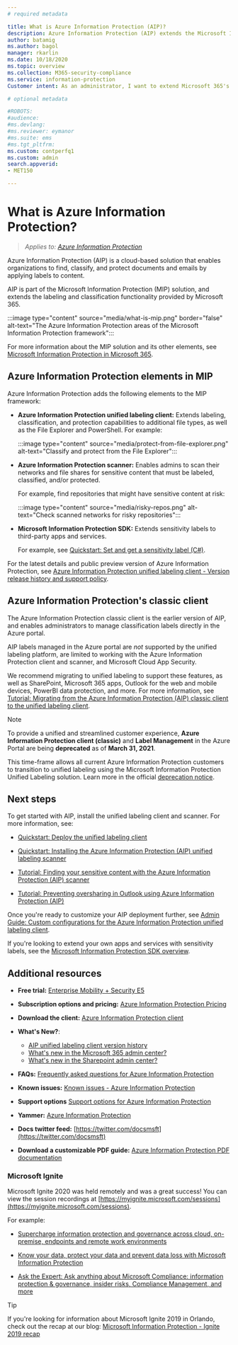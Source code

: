 ```yaml
---
# required metadata

title: What is Azure Information Protection (AIP)?
description: Azure Information Protection (AIP) extends the Microsoft Information Protection (MIP) framework to extend the labeling and classification functionality provided by Microsoft 365.
author: batamig
ms.author: bagol
manager: rkarlin
ms.date: 10/18/2020
ms.topic: overview
ms.collection: M365-security-compliance
ms.service: information-protection
Customer intent: As an administrator, I want to extend Microsoft 365's labeling and classification functionality to the File Explorer, PowerShell, third party apps and services, and more.

# optional metadata

#ROBOTS:
#audience:
#ms.devlang:
#ms.reviewer: eymanor
#ms.suite: ems
#ms.tgt_pltfrm:
ms.custom: contperfq1
ms.custom: admin
search.appverid:
- MET150

---
```


# What is Azure Information Protection?

>*Applies to: [Azure Information Protection](https://azure.microsoft.com/pricing/details/information-protection)*

Azure Information Protection (AIP) is a cloud-based solution that enables organizations to find, classify, and protect documents and emails by applying labels to content.

AIP is part of the Microsoft Information Protection (MIP) solution, and extends the labeling and classification functionality provided by Microsoft 365.

:::image type="content" source="media/what-is-mip.png" border="false" alt-text="The Azure Information Protection areas of the Microsoft Information Protection framework":::

For more information about the MIP solution and its other elements, see [Microsoft Information Protection in Microsoft 365](https://aka.ms/MIPdocs).

## Azure Information Protection elements in MIP

Azure Information Protection adds the following elements to the MIP framework:

- **Azure Information Protection unified labeling client:** Extends labeling, classification, and protection capabilities to additional file types, as well as the File Explorer and PowerShell. For example:

    :::image type="content" source="media/protect-from-file-explorer.png" alt-text="Classify and protect from the File Explorer":::

- **Azure Information Protection scanner:** Enables admins to scan their networks and file shares for sensitive content that must be labeled, classified, and/or protected.

    For example, find repositories that might have sensitive content at risk:

    :::image type="content" source="media/risky-repos.png" alt-text="Check scanned networks for risky repositories":::

- **Microsoft Information Protection SDK:** Extends sensitivity labels to third-party apps and services. 

    For example, see [Quickstart: Set and get a sensitivity label (C#)](https://docs.microsoft.com/information-protection/develop/quick-file-set-get-label-csharp).

For the latest details and public preview version of Azure Information Protection, see [Azure Information Protection unified labeling client - Version release history and support policy](rms-client/unifiedlabelingclient-version-release-history.md).

## Azure Information Protection's classic client

The Azure Information Protection classic client is the earlier version of AIP, and enables administrators to manage classification labels directly in the Azure portal.

AIP labels managed in the Azure portal are *not* supported by the unified labeling platform, are limited to working with the Azure Information Protection client and scanner, and Microsoft Cloud App Security. 

We recommend migrating to unified labeling to support these features, as well as SharePoint, Microsoft 365 apps, Outlook for the web and mobile devices, PowerBI data protection, and more. For more information, see [Tutorial: Migrating from the Azure Information Protection (AIP) classic client to the unified labeling client](tutorial-migrating-to-ul.md).

>[!NOTE] 
> To provide a unified and streamlined customer experience, **Azure Information Protection client (classic)** and **Label Management** in the Azure Portal are being **deprecated** as of **March 31, 2021**. 
>
> This time-frame allows all current Azure Information Protection customers to transition to unified labeling using the Microsoft Information Protection Unified Labeling solution. Learn more in the official [deprecation notice](https://aka.ms/aipclassicsunset).

## Next steps

To get started with AIP, install the unified labeling client and scanner. For more information, see:

- [Quickstart: Deploy the unified labeling client](quickstart-install-scanner.md)

- [Quickstart: Installing the Azure Information Protection (AIP) unified labeling scanner](quickstart-install-scanner.md)

- [Tutorial: Finding your sensitive content with the Azure Information Protection (AIP) scanner](tutorial-scan-networks-and-content.md)

- [Tutorial: Preventing oversharing in Outlook using Azure Information Protection (AIP)](tutorial-preventing-oversharing.md)

Once you're ready to customize your AIP deployment further, see [Admin Guide: Custom configurations for the Azure Information Protection unified labeling client](rms-client/clientv2-admin-guide-customizations.md).

If you're looking to extend your own apps and services with sensitivity labels, see the [Microsoft Information Protection SDK overview](develop/overview.md).

## Additional resources

- **Free trial:** [Enterprise Mobility + Security E5](https://admin.microsoft.com/Signup/Signup.aspx?OfferId=87dd2714-d452-48a0-a809-d2f58c4f68b7)

- **Subscription options and pricing:** [Azure Information Protection Pricing](https://azure.microsoft.com/pricing/details/information-protection)

- **Download the client:** [Azure Information Protection client](https://www.microsoft.com/download/details.aspx?id=53018)

- **What's New?**:

    - [AIP unified labeling client version history](rms-client/unifiedlabelingclient-version-release-history.md)
    - [What's new in the Microsoft 365 admin center?](/microsoft-365/admin/whats-new-in-preview)
    - [What's new in the Sharepoint admin center?](sharepoint/what-s-new-in-admin-center)

- **FAQs:** [Frequently asked questions for Azure Information Protection](faqs.md)

- **Known issues:** [Known issues - Azure Information Protection](known-issues.md)

- **Support options** [Support options for Azure Information Protection](information-support.md)

- **Yammer:** [Azure Information Protection](https://www.yammer.com/AskIPTeam)

- **Docs twitter feed:** [https://twitter.com/docsmsft](https://twitter.com/docsmsft)

- **Download a customizable PDF guide:** [Azure Information Protection PDF documentation](https://docs.microsoft.com/azure/information-protection/opbuildpdf/toc.pdf?branch=live)

### Microsoft Ignite

Microsoft Ignite 2020 was held remotely and was a great success! You can view the session recordings at [https://myignite.microsoft.com/sessions](https://myignite.microsoft.com/sessions).

For example:

- [Supercharge information protection and governance across cloud, on-premise, endpoints and remote work environments](https://myignite.microsoft.com/sessions/ceba117f-9bc7-4426-9ebc-753d94c6a476)

- [Know your data, protect your data and prevent data loss with Microsoft Information Protection](https://myignite.microsoft.com/sessions/46ff69cf-2c8f-4e61-a923-f72f5740f02f)

- [Ask the Expert: Ask anything about Microsoft Compliance: information protection & governance, insider risks, Compliance Management, and more](https://myignite.microsoft.com/sessions/5ce48b36-9827-4d60-8540-90546333063d)

> [!TIP]
> If you're looking for information about Microsoft Ignite 2019 in Orlando, check out the recap at our blog: [Microsoft Information Protection - Ignite 2019 recap](https://techcommunity.microsoft.com/t5/microsoft-security-and/microsoft-information-protection-ignite-2019-recap/ba-p/998174)
> 
